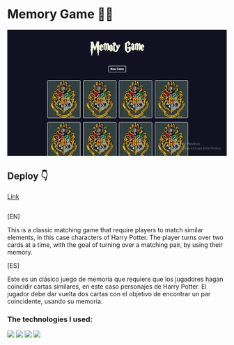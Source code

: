 

# Memory Game 🤔🧠
<div id="header" align="center">
<img src="./screen memory game.png" width="560" height="290"  />
</div>

## Deploy 👇

[Link](http://memory-game-dusky-gamma.vercel.app/)


##
<p>[EN]</p>

This is a classic matching game that require players to match similar elements, in this case characters of Harry Potter. The player turns over two cards at a time, with the goal of turning over a matching pair, by using their memory. 

<p>[ES]</p>

Este es un clásico juego de memoria que requiere que los jugadores hagan coincidir cartas similares, en este caso personajes de Harry Potter. El jugador debe dar vuelta dos cartas con el objetivo de encontrar un par coincidente, usando su memoria. 


<h3>The technologies I used: </h3>
<div align="row">
  <img src="https://img.shields.io/badge/JavaScript-323330?style=for-the-badge&logo=javascript&logoColor=F7DF1E" />
  <img src="https://img.shields.io/badge/React-20232A?style=for-the-badge&logo=react&logoColor=61DAFB" />
  <img src="https://img.shields.io/badge/HTML5-E34F26?style=for-the-badge&logo=html5&logoColor=white" />
  <img src="https://img.shields.io/badge/CSS3-1572B6?style=for-the-badge&logo=css3&logoColor=white" />
</div>
